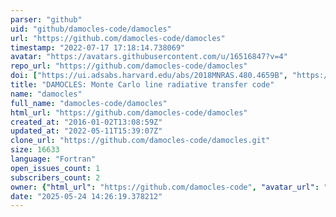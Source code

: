 ```yaml
---
parser: "github"
uid: "github/damocles-code/damocles"
url: "https://github.com/damocles-code/damocles"
timestamp: "2022-07-17 17:18:14.738069"
avatar: "https://avatars.githubusercontent.com/u/16516847?v=4"
repo_url: "https://github.com/damocles-code/damocles"
doi: ["https://ui.adsabs.harvard.edu/abs/2018MNRAS.480.4659B", "https://ui.adsabs.harvard.edu/abs/2016MNRAS.456.1269B", "https://ui.adsabs.harvard.edu/abs/2018ascl.soft07023B/abstract"]
title: "DAMOCLES: Monte Carlo line radiative transfer code"
name: "damocles"
full_name: "damocles-code/damocles"
html_url: "https://github.com/damocles-code/damocles"
created_at: "2016-01-02T13:08:59Z"
updated_at: "2022-05-11T15:39:07Z"
clone_url: "https://github.com/damocles-code/damocles.git"
size: 16633
language: "Fortran"
open_issues_count: 1
subscribers_count: 2
owner: {"html_url": "https://github.com/damocles-code", "avatar_url": "https://avatars.githubusercontent.com/u/16516847?v=4", "login": "damocles-code", "type": "User"}
date: "2025-05-24 14:26:19.378212"
---
```

